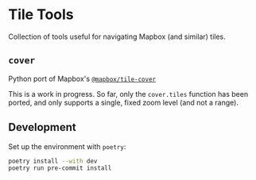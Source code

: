 # Tile Tools

Collection of tools useful for navigating Mapbox (and similar) tiles.

## `cover`

Python port of Mapbox's [`@mapbox/tile-cover`](https://github.com/mapbox/tile-cover/blob/master/index.js)

This is a work in progress.
So far, only the `cover.tiles` function has been ported, and only supports a single, fixed zoom level (and not a range).

## Development

Set up the environment with `poetry`:

```zsh
poetry install --with dev
poetry run pre-commit install
```
